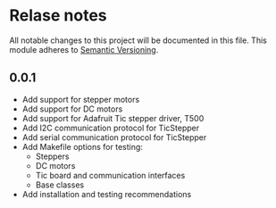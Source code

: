 # Relase notes

All notable changes to this project will be documented in this file. This module adheres to [Semantic Versioning](https://semver.org/).
## 0.0.1
- Add support for stepper motors
- Add support for DC motors
- Add support for Adafruit Tic stepper driver, T500
- Add I2C communication protocol for TicStepper
- Add serial communication protocol for TicStepper
- Add Makefile options for testing:
  - Steppers
  - DC motors
  - Tic board and communication interfaces
  - Base classes
- Add installation and testing recommendations
